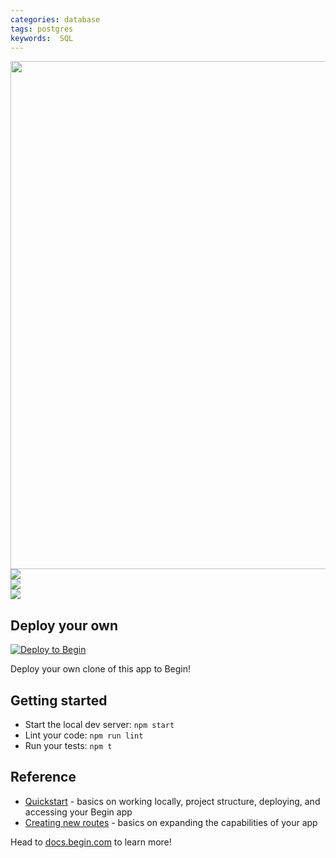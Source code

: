 ```yaml
---
categories: database
tags: postgres
keywords:  SQL
---
```


<img src="https://static.begin.app/node-hello-world/readme-banner.png" width="813">

<img src="https://img.shields.io/badge/Categories-database-blue?style=for-the-badge&logo=appveyor">
<br>
<img src="https://img.shields.io/badge/Tags-postgres-blue?style=for-the-badge&logo=appveyor">
<br>
<img src="https://img.shields.io/badge/Keywords-relational database, SQL-blue?style=for-the-badge&logo=appveyor">


## Deploy your own

[![Deploy to Begin](https://static.begin.com/deploy-to-begin.svg)](https://begin.com/apps/create?template=https://github.com/begin-examples/node-postgres)

Deploy your own clone of this app to Begin!

## Getting started

-   Start the local dev server: `npm start`
-   Lint your code: `npm run lint`
-   Run your tests: `npm t`

## Reference

-   [Quickstart](https://docs.begin.com/en/guides/quickstart/) - basics on working locally, project structure, deploying, and accessing your Begin app
-   [Creating new routes](https://docs.begin.com/en/functions/creating-new-functions) - basics on expanding the capabilities of your app

Head to [docs.begin.com](https://docs.begin.com/) to learn more!
